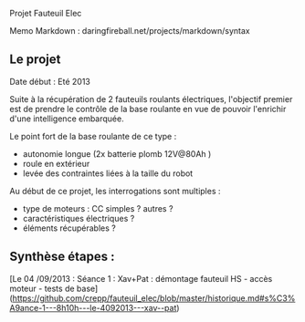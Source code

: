 Projet Fauteuil Elec



Memo Markdown  : daringfireball.net/projects/markdown/syntax

## Le projet 

Date début : Eté 2013

Suite à la récupération de 2 fauteuils roulants électriques, l'objectif premier est de prendre le contrôle de la base roulante en vue de pouvoir l'enrichir d'une intelligence embarquée. 

Le point fort de la base roulante de ce type : 
* autonomie longue (2x batterie plomb 12V@80Ah )
* roule en extérieur
* levée des contraintes liées à la taille du robot

Au début de ce projet, les interrogations sont multiples : 
* type de moteurs : CC simples ? autres ? 
* caractéristiques électriques ? 
* éléments récupérables ? 

## Synthèse étapes : 
[Le 04 /09/2013 : Séance 1 : Xav+Pat : démontage fauteuil HS - accès moteur - tests de base] (https://github.com/crepp/fauteuil_elec/blob/master/historique.md#s%C3%A9ance-1---8h10h---le-4092013---xav--pat)
